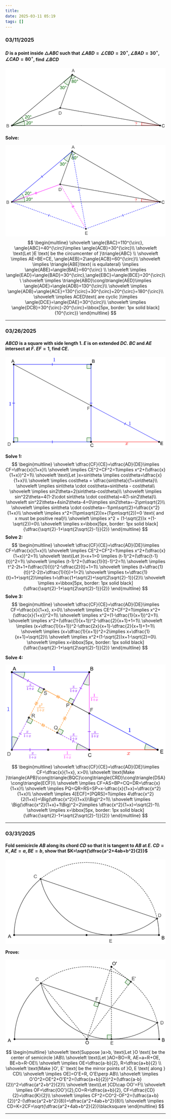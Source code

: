 ```yaml
---
title:
date: 2025-03-11 05:19
tags: []
---
```


### 03/11/2025

#### $D$ is a point inside $\triangle{ABC}$ such that $\angle{ABD}=\angle{CBD}=20^{\circ}, \angle{BAD}=30^{\circ}, \angle{CAD}=80^{\circ}$, find $\angle{BCD}$

![image-20250311052052368](/assets/images/2025/image-20250311052052368.png)

**Solve:**

![image-20250311052439645](/assets/images/2025/image-20250311052439645.png)
$$
\begin{multline}
\shoveleft \angle{BAC}=110^{\circ}, \angle{ABC}=40^{\circ}\implies \angle{ACB}=30^{\circ}\\
\shoveleft \text{Let }E \text{ be the circumcenter of }\triangle{ABC} \\
\shoveleft \implies AE=BE=CE, \angle{AEB}=2\angle{ACB}=60^{\circ}\\
\shoveleft \implies \triangle{ABE}\text{ is equilateral} \implies \angle{ABE}=\angle{BAE}=60^{\circ} \\
\shoveleft \implies \angle{EAD}=\angle{BAD}=30^{\circ},\angle{EBC}=\angle{BCE}=20^{\circ}\\
\shoveleft \implies \triangle{ABD}\cong\triangle{AED}\implies \angle{ADE}=\angle{ADB}=130^{\circ}\\
\shoveleft \implies \angle{ADB}+\angle{ACE}=130^{\circ}+30^{\circ}+20^{\circ}=180^{\circ}\\
\shoveleft \implies ACED\text{ are cyclic }\implies \angle{DCE}=\angle{DAE}=30^{\circ}\\
\shoveleft \implies \angle{DCB}=30^{\circ}-20^{\circ}=\bbox[5px, border: 1px solid black]{10^{\circ}}
\end{multline}
$$

---

### 03/26/2025

#### $ABCD$ is a square with side length $1$. $E$ is on extended $DC$. $BC$ and $AE$ intersect at $F$. $EF=1$, find $CE$.

![image-20250326021455191](/assets/images/2025/image-20250326021355550.png)

**Solve 1:**
$$
\begin{multline}
\shoveleft \dfrac{CF}{CE}=\dfrac{AD}{DE}\implies CF=\dfrac{x}{1+x}\\
\shoveleft \implies CE^2+CF^2=1\implies x^2+(\dfrac{x}{1+x})^2=1\\
\shoveleft \text{Let }x=sin\theta \implies cos\theta=\dfrac{x}{1+x}\\
\shoveleft \implies cos\theta = \dfrac{sin\theta}{1+sin\theta}\\
\shoveleft \implies sin\theta \cdot cos\theta=sin\theta - cos\theta\\
\shoveleft \implies sin2\theta=2(sin\theta-cos\theta)\\
\shoveleft \implies sin^22\theta=4(1-2\cdot sin\theta \cdot cos\theta)=4(1-sin2\theta)\\
\shoveleft sin^22\theta+4sin2\theta-4=0\implies sin2\theta=-2\pm\sqrt{2}\\
\shoveleft \implies sin\theta \cdot cos\theta=-1\pm\sqrt{2}=\dfrac{x^2}{1+x}\\
\shoveleft \implies x^2+(1\pm\sqrt{2})x+(1\pm\sqrt{2})=0 \text{ and x must be positive real}\\
\shoveleft \implies x^2 + (1-\sqrt{2})x +(1-\sqrt{2})=0\\
\shoveleft \implies x=\bbox[5px, border: 1px solid black]{\dfrac{\sqrt{2}-1+\sqrt{2\sqrt{2}-1}}{2}}
\end{multline}
$$
**Solve 2:**
$$
\begin{multline}
\shoveleft \dfrac{CF}{CE}=\dfrac{AD}{DE}\implies CF=\dfrac{x}{1+x}\\
\shoveleft \implies CE^2+CF^2=1\implies x^2+(\dfrac{x}{1+x})^2=1\\
\shoveleft \text{Let }t=x+1>0 \implies (t-1)^2+(\dfrac{t-1}{t})^2=1\\
\shoveleft \implies (t-1)^2+(\dfrac{1}{t}-1)^2=1\\
\shoveleft \implies t^2-2t+1+(\dfrac{1}{t})^2-\dfrac{2}{t}+1=1\\
\shoveleft \implies (t+\dfrac{1}{t})^2-2(t+\dfrac{1}{t})+1=2\\
\shoveleft \implies t+\dfrac{1}{t}=1+\sqrt{2}\implies t=\dfrac{1+\sqrt{2}+\sqrt{2\sqrt{2}-1}}{2}\\
\shoveleft \implies x=\bbox[5px, border: 1px solid black]{\dfrac{\sqrt{2}-1+\sqrt{2\sqrt{2}-1}}{2}}
\end{multline}
$$
**Solve 3:**
$$
\begin{multline}
\shoveleft \dfrac{CF}{CE}=\dfrac{AD}{DE}\implies CF=\dfrac{x}{1+x}, x>0\\
\shoveleft \implies CE^2+CF^2=1\implies x^2+(\dfrac{x}{1+x})^2=1\\
\shoveleft \implies x^2+(1-\dfrac{1}{x+1})^2=1\\
\shoveleft \implies x^2+(\dfrac{1}{x+1})^2-\dfrac{2}{x+1}+1=1\\
\shoveleft \implies (x+\dfrac{1}{x+1})^2-\dfrac{2x}{x+1}-\dfrac{2}{x+1}+1=1\\
\shoveleft \implies (x+\dfrac{1}{x+1})^2=2\implies x+\dfrac{1}{x+1}=\sqrt{2}\\
\shoveleft \implies x^2+(1-\sqrt{2})x+1-\sqrt{2}=0\\
\shoveleft \implies x=\bbox[5px, border: 1px solid black]{\dfrac{\sqrt{2}-1+\sqrt{2\sqrt{2}-1}}{2}}
\end{multline}
$$

**Solve 4:**

![image-20250401221436729](/assets/images/2025/image-20250401220942777.png)
$$
\begin{multline}
\shoveleft \dfrac{CF}{CE}=\dfrac{AD}{DE}\implies CF=\dfrac{x}{1+x}, x>0\\
\shoveleft \text{Make }\triangle{APB}\cong\triangle{BQC}\cong\triangle{CRD}\cong\triangle{DSA}\cong\triangle{ECF}\\
\shoveleft \implies CF=AS=BP=CQ=DR=\dfrac{x}{1+x}\\
\shoveleft \implies PQ=QR=RS=SP=x-\dfrac{x}{1+x}=\dfrac{x^2}{1+x}\\
\shoveleft \implies 4[ECF]+[PQRS]=1\implies 4\dfrac{x^2}{2(1+x)}+\Big(\dfrac{x^2}{(1+x)}\Big)^2=1\\
\shoveleft \implies \Big(\dfrac{x^2}{1+x}+1\Big)^2=2\implies \dfrac{x^2}{1+x}=\sqrt{2}-1\\
\shoveleft \implies x=\bbox[5px, border: 1px solid black]{\dfrac{\sqrt{2}-1+\sqrt{2\sqrt{2}-1}}{2}}
\end{multline}
$$

---

### 03/31/2025

#### Fold semicircle $AB$ along its chord $CD$ so that it is tangent to $AB$ at $E$. $CD=K, AE=a, BE=b$, show that $K=\sqrt{\dfrac{a^2+4ab+b^2}{2}}$

![image-20250331114450059](/assets/images/2025/image-20250331114450059.png)

**Prove:**

![image-20250331115036519](/assets/images/2025/image-20250331115036519.png)
$$
\begin{multline}
\shoveleft \text{Suppose }a>b, \text{Let }O \text{ be the center of semicircle }AB\\
\shoveleft \text{Let }AO=BO=R, AE=a=R+OE, BE=b=R-OE\\
\shoveleft \implies OE=\dfrac{a-b}{2}, R=\dfrac{a+b}{2} \\
\shoveleft \text{Make }O', E' \text{ be the mirror points of }O, E \text{ along } CD\\
\shoveleft \implies OE]=O'E=R, O'E\perp AB\\
\shoveleft  \implies O'O^2=OE^2+O'E^2=(\dfrac{a+b}{2})^2+(\dfrac{a-b}{2})^2=\dfrac{a^2+b^2}{2}\\
\shoveleft \text{Let }CD\cap OO'=F\\
\shoveleft  \implies OF=\dfrac{OO'}{2},CO=R=\dfrac{a+b}{2}, CF=\dfrac{CD}{2}=\dfrac{K}{2}\\
\shoveleft \implies CF^2=CO^2-OF^2=(\dfrac{a+b}{2})^2-(\dfrac{a^2+b^2}{8})=\dfrac{a^2+4ab+b^2}{8}\\
\shoveleft \implies CD=K=2CF=\sqrt{\dfrac{a^2+4ab+b^2}{2}}\blacksquare
\end{multline}
$$

---
